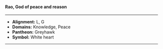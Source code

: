 #### Rao, God of peace and reason
___

- **Alignment:** L, G
- **Domains:** Knowledge, Peace
- **Pantheon:** Greyhawk
- **Symbol:** White heart
___
